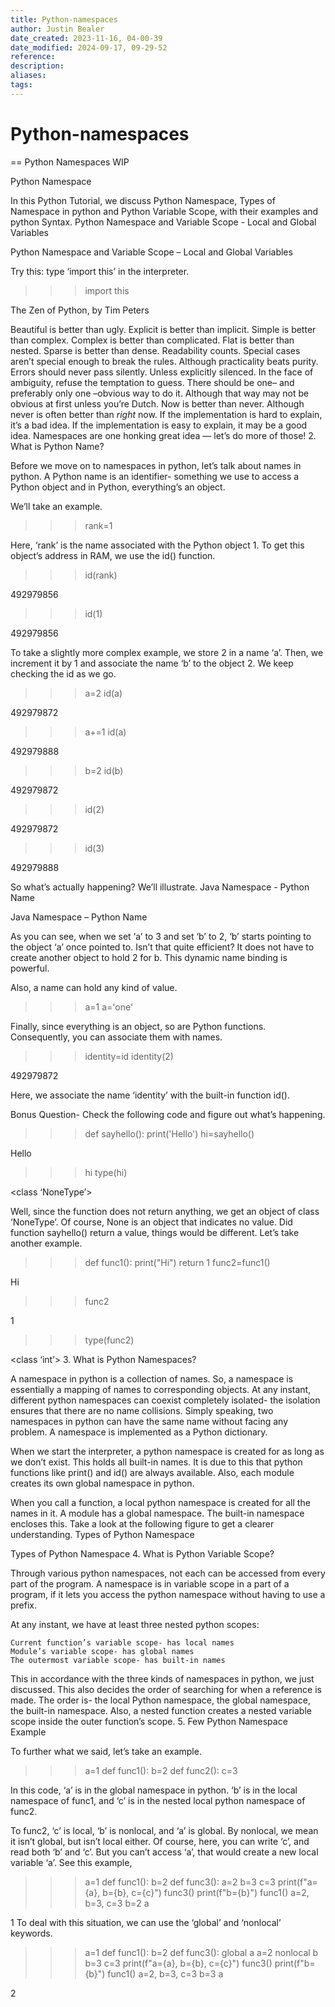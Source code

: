 ```yaml
---
title: Python-namespaces
author: Justin Bealer
date_created: 2023-11-16, 04-00-39
date_modified: 2024-09-17, 09-29-52
reference: 
description: 
aliases: 
tags: 
---
```

# Python-namespaces
== Python Namespaces WIP

Python Namespace

In this Python Tutorial, we discuss Python Namespace, Types of Namespace in python and Python Variable Scope, with their examples and python Syntax.
Python Namespace and Variable Scope - Local and Global Variables

Python Namespace and Variable Scope – Local and Global Variables

Try this: type ‘import this’ in the interpreter.
>>> import this

The Zen of Python, by Tim Peters

Beautiful is better than ugly.
Explicit is better than implicit.
Simple is better than complex.
Complex is better than complicated.
Flat is better than nested.
Sparse is better than dense.
Readability counts.
Special cases aren’t special enough to break the rules.
Although practicality beats purity.
Errors should never pass silently.
Unless explicitly silenced.
In the face of ambiguity, refuse the temptation to guess.
There should be one– and preferably only one –obvious way to do it.
Although that way may not be obvious at first unless you’re Dutch.
Now is better than never.
Although never is often better than *right* now.
If the implementation is hard to explain, it’s a bad idea.
If the implementation is easy to explain, it may be a good idea.
Namespaces are one honking great idea — let’s do more of those!
2. What is Python Name?

Before we move on to namespaces in python, let’s talk about names in python. A Python name is an identifier- something we use to access a Python object and in Python, everything’s an object.

We’ll take an example.
>>> rank=1

Here, ‘rank’ is the name associated with the Python object 1. To get this object’s address in RAM, we use the id() function.
>>> id(rank)

492979856
>>> id(1)

492979856

To take a slightly more complex example, we store 2 in a name ‘a’. Then, we increment it by 1 and associate the name ‘b’ to the object 2. We keep checking the id as we go.
>>> a=2
>>> id(a)

492979872
>>> a+=1
>>> id(a)

492979888
>>> b=2
>>> id(b)

492979872
>>>
>>> id(2)

492979872
>>> id(3)

492979888

So what’s actually happening? We’ll illustrate.
Java Namespace - Python Name

Java Namespace – Python Name

As you can see, when we set ‘a’ to 3 and set ‘b’ to 2, ‘b’ starts pointing to the object ‘a’ once pointed to. Isn’t that quite efficient? It does not have to create another object to hold 2 for b. This dynamic name binding is powerful.

Also, a name can hold any kind of value.
>>> a=1
>>> a='one'

Finally, since everything is an object, so are Python functions. Consequently, you can associate them with names.
>>> identity=id
>>> identity(2)

492979872

Here, we associate the name ‘identity’ with the built-in function id().

Bonus Question- Check the following code and figure out what’s happening.
>>> def sayhello(): print('Hello')
>>> hi=sayhello()

Hello
>>> hi
>>> type(hi)

<class ‘NoneType’>

Well, since the function does not return anything, we get an object of class ‘NoneType’. Of course, None is an object that indicates no value. Did function sayhello() return a value, things would be different. Let’s take another example.
>>> def func1():
                print("Hi")
                return 1
>>> func2=func1()

Hi
>>> func2

1
>>> type(func2)

<class ‘int’>
3. What is Python Namespaces?

A namespace in python is a collection of names. So, a namespace is essentially a mapping of names to corresponding objects. At any instant, different python namespaces can coexist completely isolated- the isolation ensures that there are no name collisions. Simply speaking, two namespaces in python can have the same name without facing any problem. A namespace is implemented as a Python dictionary.

When we start the interpreter, a python namespace is created for as long as we don’t exist. This holds all built-in names. It is due to this that python functions like print() and id() are always available. Also, each module creates its own global namespace in python.

When you call a function, a local python namespace is created for all the names in it. A module has a global namespace. The built-in namespace encloses this. Take a look at the following figure to get a clearer understanding.
Types of Python Namespace

Types of Python Namespace
4. What is Python Variable Scope?

Through various python namespaces, not each can be accessed from every part of the program. A namespace is in variable scope in a part of a program, if it lets you access the python namespace without having to use a prefix.

At any instant, we have at least three nested python scopes:

    Current function’s variable scope- has local names
    Module’s variable scope- has global names
    The outermost variable scope- has built-in names

This in accordance with the three kinds of namespaces in python, we just discussed. This also decides the order of searching for when a reference is made. The order is- the local Python namespace, the global namespace, the built-in namespace. Also, a nested function creates a nested variable scope inside the outer function’s scope.
5. Few Python Namespace Example

To further what we said, let’s take an example.
>>> a=1
>>> def func1():
                b=2
                def func2():
                                c=3

In this code, ‘a’ is in the global namespace in python. ‘b’ is in the local namespace of func1, and ‘c’ is in the nested local python namespace of func2.

To func2, ‘c’ is local, ‘b’ is nonlocal, and ‘a’ is global. By nonlocal, we mean it isn’t global, but isn’t local either. Of course, here, you can write ‘c’, and read both ‘b’ and ‘c’. But you can’t access ‘a’, that would create a new local variable ‘a’. See this example,
>>> a=1
>>> def func1():
                b=2
                def func3():
                                a=2
                                b=3
                                c=3
                                print(f"a={a}, b={b}, c={c}")
                func3()
                print(f"b={b}")
>>> func1()
a=2, b=3, c=3
b=2
>>> a
<!--ID: 1639528995548-->


1
To deal with this situation, we can use the ‘global’ and ‘nonlocal’ keywords.
>>> a=1
>>> def func1():
                b=2
                def func3():
                                global a
                                a=2
                                nonlocal b
                                b=3
                                c=3
                                print(f"a={a}, b={b}, c={c}")
                func3()
                print(f"b={b}")
>>> func1()
a=2, b=3, c=3
b=3
>>> a
<!--ID: 1639528995570-->


2



